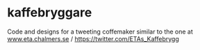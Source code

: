 # kaffebryggare
Code and designs for a tweeting coffemaker similar to the one at www.eta.chalmers.se / https://twitter.com/ETAs_Kaffebrygg
